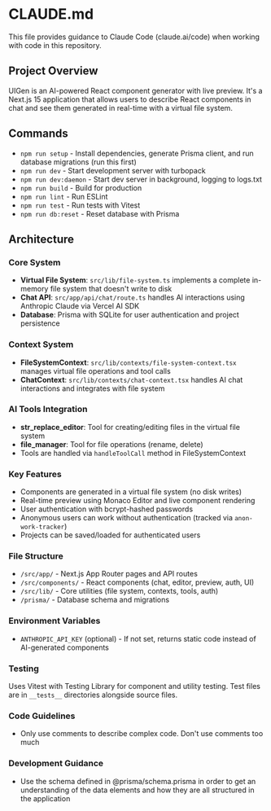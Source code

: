 # CLAUDE.md

This file provides guidance to Claude Code (claude.ai/code) when working with code in this repository.

## Project Overview

UIGen is an AI-powered React component generator with live preview. It's a Next.js 15 application that allows users to describe React components in chat and see them generated in real-time with a virtual file system.

## Commands

- `npm run setup` - Install dependencies, generate Prisma client, and run database migrations (run this first)
- `npm run dev` - Start development server with turbopack
- `npm run dev:daemon` - Start dev server in background, logging to logs.txt
- `npm run build` - Build for production
- `npm run lint` - Run ESLint
- `npm run test` - Run tests with Vitest
- `npm run db:reset` - Reset database with Prisma

## Architecture

### Core System
- **Virtual File System**: `src/lib/file-system.ts` implements a complete in-memory file system that doesn't write to disk
- **Chat API**: `src/app/api/chat/route.ts` handles AI interactions using Anthropic Claude via Vercel AI SDK
- **Database**: Prisma with SQLite for user authentication and project persistence

### Context System
- **FileSystemContext**: `src/lib/contexts/file-system-context.tsx` manages virtual file operations and tool calls
- **ChatContext**: `src/lib/contexts/chat-context.tsx` handles AI chat interactions and integrates with file system

### AI Tools Integration
- **str_replace_editor**: Tool for creating/editing files in the virtual file system
- **file_manager**: Tool for file operations (rename, delete)
- Tools are handled via `handleToolCall` method in FileSystemContext

### Key Features
- Components are generated in a virtual file system (no disk writes)
- Real-time preview using Monaco Editor and live component rendering
- User authentication with bcrypt-hashed passwords
- Anonymous users can work without authentication (tracked via `anon-work-tracker`)
- Projects can be saved/loaded for authenticated users

### File Structure
- `/src/app/` - Next.js App Router pages and API routes
- `/src/components/` - React components (chat, editor, preview, auth, UI)
- `/src/lib/` - Core utilities (file system, contexts, tools, auth)
- `/prisma/` - Database schema and migrations

### Environment Variables
- `ANTHROPIC_API_KEY` (optional) - If not set, returns static code instead of AI-generated components

### Testing
Uses Vitest with Testing Library for component and utility testing. Test files are in `__tests__` directories alongside source files.

### Code Guidelines
- Only use comments to describe complex code. Don't use comments too much

### Development Guidance
- Use the schema defined in @prisma/schema.prisma in order to get an understanding of the data elements and how they are all structured in the application